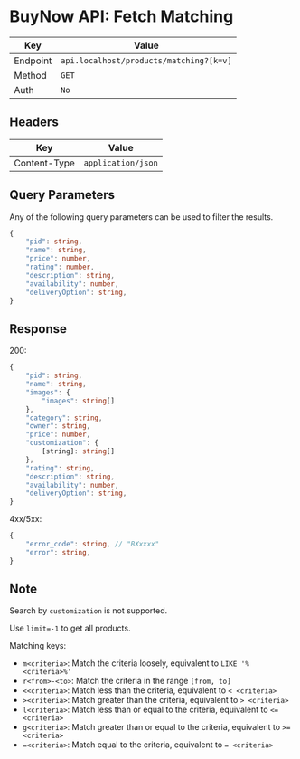 # BuyNow API: Fetch Matching

| Key | Value |
| --- | --- |
| Endpoint | `api.localhost/products/matching?[k=v]` |
| Method | `GET` |
| Auth | `No` |

## Headers

| Key | Value |
| --- | --- |
| Content-Type | `application/json` |

## Query Parameters

Any of the following query parameters can be used to filter the results.

```ts
{
    "pid": string,
    "name": string,
    "price": number,
    "rating": number,
    "description": string,
    "availability": number,
    "deliveryOption": string,
}
```

## Response

200:

```ts
{
    "pid": string,
    "name": string,
    "images": {
        "images": string[]
    },
    "category": string,
    "owner": string,
    "price": number,
    "customization": {
        [string]: string[]
    },
    "rating": string,
    "description": string,
    "availability": number,
    "deliveryOption": string,
}
```

4xx/5xx:

```ts
{   
    "error_code": string, // "BXxxxx"
    "error": string,
}
```

## Note

Search by `customization` is not supported.

Use `limit=-1` to get all products.

Matching keys:

- `m<criteria>`: Match the criteria loosely, equivalent to `LIKE '%<criteria>%'`
- `r<from>-<to>`: Match the criteria in the range `[from, to]`
- `<<criteria>`: Match less than the criteria, equivalent to `< <criteria>`
- `><criteria>`: Match greater than the criteria, equivalent to `> <criteria>`
- `l<criteria>`: Match less than or equal to the criteria, equivalent to `<= <criteria>`
- `g<criteria>`: Match greater than or equal to the criteria, equivalent to `>= <criteria>`
- `=<criteria>`: Match equal to the criteria, equivalent to `= <criteria>`
